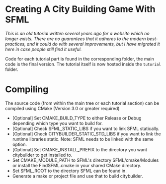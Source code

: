 Creating A City Building Game With SFML
===========

*This is an old tutorial written several years ago for a website which no longer exists. There are no guarantees that
it adheres to the modern best-practices, and it could do with several improvements, but I have migrated it here in
case people still find it useful.*

Code for each tutorial part is found in the corresponding folder, the
main code is the final version. The tutorial itself is now hosted inside
the `tutorial` folder.

Compiling
=========

The source code (from within the main tree or each tutorial section) can be compiled using CMake (Version 3.0 or greater required)

*   [Optional] Set CMAKE_BUILD_TYPE to either Release or Debug depending which type you want to build for.
*   [Optional] Check SFML_STATIC_LIBS if you want to link SFML statically.
*   [Optional] Check CITYBUILDER_STATIC_STD_LIBS if you want to link the runtime libraries static. Note: SFML needs to be linked with the same option.
*    [Optional] Set CMAKE_INSTALL_PREFIX to the directory you want citybuilder to get installed to.
*    Set CMAKE_MODULE_PATH to SFML's directory SFML/cmake/Modules or install the FindSFML.cmake in your shared CMake directory.
*    Set SFML_ROOT to the directory SFML can be found in.
*    Generate a make or project file and use that to build citybuilder.

